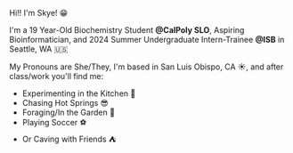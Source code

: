 Hi!! I'm Skye! :grin:

I'm a 19 Year-Old Biochemistry Student **@CalPoly SLO**, Aspiring Bioinformatician, and 2024 Summer Undergraduate Intern-Trainee **@ISB** in Seattle, WA :us:

My Pronouns are She/They, I'm based in San Luis Obispo, CA :sunny:, and after class/work you'll find me:
* Experimenting in the Kitchen :honey_pot:
* Chasing Hot Springs :sunglasses:
* Foraging/In the Garden :mushroom:
* Playing Soccer :soccer:
* Or Caving with Friends :tent:
